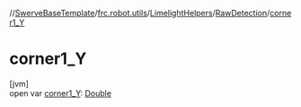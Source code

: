//[SwerveBaseTemplate](../../../../index.md)/[frc.robot.utils](../../index.md)/[LimelightHelpers](../index.md)/[RawDetection](index.md)/[corner1_Y](corner1_-y.md)

# corner1_Y

[jvm]\
open var [corner1_Y](corner1_-y.md): [Double](https://kotlinlang.org/api/latest/jvm/stdlib/kotlin/-double/index.html)
